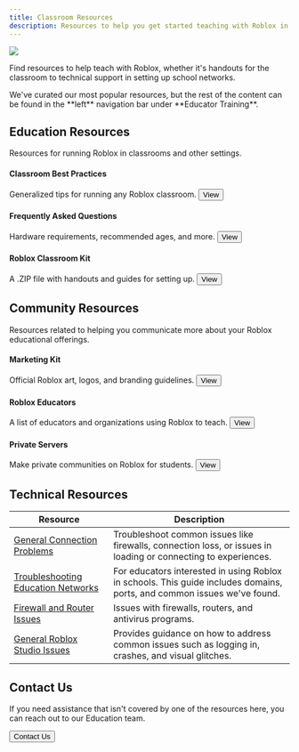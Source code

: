 ```yaml
---
title: Classroom Resources
description: Resources to help you get started teaching with Roblox in the classroom.
---
```


<img src="../../assets/education/stock-graphics/hero-studentTeaching.jpg" />

Find resources to help teach with Roblox, whether it's handouts for the classroom to technical support in setting up school networks.

<Alert severity="info">
We've curated our most popular resources, but the rest of the content can be found in the **left** navigation bar under **Educator Training**.
</Alert>

## Education Resources

Resources for running Roblox in classrooms and other settings.

<Grid container spacing={4}>

<Grid item xs={4} lg={4}>
<h4>Classroom Best Practices</h4>
Generalized tips for running any Roblox classroom.
<a href="../../education/resources/classroom-best-practices.md">
<Button variant="text">View</Button>
</a>
</Grid>

<Grid item xs={4} lg={4}>
<h4>Frequently Asked Questions</h4>
Hardware requirements, recommended ages, and more.
<a href="../../education/resources/frequently-asked-questions-education.md">
<Button variant="text">View</Button>
</a>
</Grid>

<Grid item xs={4} lg={4}>
<h4>Roblox Classroom Kit</h4>
A .ZIP file with handouts and guides for setting up.
<a href="../../assets/education/handouts/Roblox_Classroom_Kit.zip">
<Button variant="text">View</Button>
</a>
</Grid>

</Grid>

## Community Resources

Resources related to helping you communicate more about your Roblox educational offerings.

<Grid container spacing={4}>

<Grid item xs={4} lg={4}>
<h4>Marketing Kit</h4>
Official Roblox art, logos, and branding guidelines.
<a href="../../education/resources/marketing-materials.md">
<Button variant="text">View</Button>
</a>
</Grid>

<Grid item xs={4} lg={4}>
<h4>Roblox Educators</h4>
A list of educators and organizations using Roblox to teach.
<a href="../../education/resources/frequently-asked-questions-education.md">
<Button variant="text">View</Button>
</a>
</Grid>

<Grid item xs={4} lg={4}>
<h4>Private Servers</h4>
Make private communities on Roblox for students.
<a href="../../education/support/private-servers-for-classroom-use.md">
<Button variant="text">View</Button>
</a>
</Grid>

</Grid>

## Technical Resources

<table>
<thead>
   <tr>
    <th>Resource</th>
    <th>Description</th>
   </tr>
</thead>
<tbody>
   <tr>
    <td><a href = "https://en.help.roblox.com/hc/en-us/articles/203312880" target="_blank" rel="noopener">General Connection Problems</a></td>
    <td>Troubleshoot common issues like firewalls, connection loss, or issues in loading or connecting to experiences.</td>
   </tr>
   <tr>
    <td><a href = "https://en.help.roblox.com/hc/en-us/articles/115005744663" target="_blank" rel="noopener">Troubleshooting Education Networks</a></td>
    <td>For educators interested in using Roblox in schools. This guide includes domains, ports, and common issues we've found.</td>
   </tr>
      <tr>
    <td><a href = "https://en.help.roblox.com/hc/en-us/articles/203312840-Firewall-and-Router-Issues" target="_blank" rel="noopener">Firewall and Router Issues</a></td>
    <td>Issues with firewalls, routers, and antivirus programs.</td>
   </tr>
   <tr>
    <td><a href = "https://en.help.roblox.com/hc/en-us/articles/203552894-General-Roblox-Studio-Issues" target="_blank" rel="noopener">General Roblox Studio Issues</a></td>
    <td>Provides guidance on how to address common issues such as logging in, crashes, and visual glitches.</td>
   </tr>
  
</tbody>
</table>

## Contact Us

If you need assistance that isn't covered by one of the resources here, you can reach out to our Education team.

<a href="https://roblox.qualtrics.com/jfe/form/SV_8oiiVEvjteux7hk">
<Button variant="text">Contact Us</Button>
</a>
